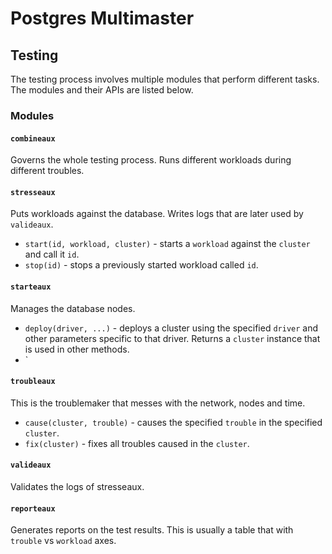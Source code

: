# Postgres Multimaster

## Testing

The testing process involves multiple modules that perform different tasks. The
modules and their APIs are listed below.

### Modules

#### `combineaux`

Governs the whole testing process. Runs different workloads during different
troubles.

#### `stresseaux`

Puts workloads against the database. Writes logs that are later used by
`valideaux`.

* `start(id, workload, cluster)` - starts a `workload` against the `cluster`
and call it `id`.
* `stop(id)` - stops a previously started workload called `id`.

#### `starteaux`

Manages the database nodes.

* `deploy(driver, ...)` - deploys a cluster using the specified `driver` and
other parameters specific to that driver. Returns a `cluster` instance that is
used in other methods.
* `

#### `troubleaux`

This is the troublemaker that messes with the network, nodes and time.

* `cause(cluster, trouble)` - causes the specified `trouble` in the specified
`cluster`.
* `fix(cluster)` - fixes all troubles caused in the `cluster`.

#### `valideaux`

Validates the logs of stresseaux.

#### `reporteaux`

Generates reports on the test results. This is usually a table that with
`trouble` vs `workload` axes.
